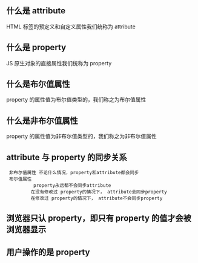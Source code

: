 ## 什么是 attribute

HTML 标签的预定义和自定义属性我们统称为 attribute

## 什么是 property

JS 原生对象的直接属性我们统称为 property

## 什么是布尔值属性

property 的属性值为布尔值类型的，我们称之为布尔值属性

## 什么是非布尔值属性

property 的属性值为非布尔值类型的，我们称之为非布尔值属性

## attribute 与 property 的同步关系

     非布尔值属性 不论什么情况，property和attribute都会同步
     布尔值属性
              property永远都不会同步attribute
             在没有修改过 property的情况下， attribute会同步property
             在修改过 property的情况下， attribute不会同步property

## 浏览器只认 property，即只有 property 的值才会被浏览器显示

## 用户操作的是 property
